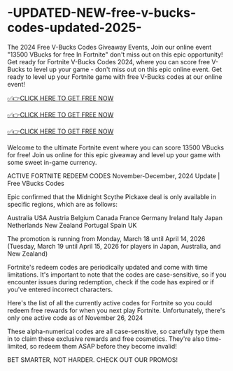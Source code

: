 # -UPDATED-NEW-free-v-bucks-codes-updated-2025-

The 2024 Free V-Bucks Codes Giveaway Events, Join our online event "13500 VBucks for free In Fortnite" don't miss out on this epic opportunity! Get ready for Fortnite V-Bucks Codes 2024, where you can score free V-Bucks to level up your game - don't miss out on this epic online event. Get ready to level up your Fortnite game with free V-Bucks codes at our online event!

[✅👉CLICK HERE TO GET FREE NOW ](https://appbitly.com/v-bucks-generator)

[✅👉CLICK HERE TO GET FREE NOW ](https://appbitly.com/v-bucks-generator)

[✅👉CLICK HERE TO GET FREE NOW ](https://appbitly.com/v-bucks-generator)

Welcome to the ultimate Fortnite event where you can score 13500 VBucks for free! Join us online for this epic giveaway and level up your game with some sweet in-game currency.

ACTIVE FORTNITE REDEEM CODES
November-December, 2024 Update | Free VBucks Codes

Epic confirmed that the Midnight Scythe Pickaxe deal is only available in specific regions, which are as follows:

Australia
USA
Austria
Belgium
Canada
France
Germany
Ireland
Italy
Japan
Netherlands
New Zealand
Portugal
Spain
UK

The promotion is running from Monday, March 18 until April 14, 2026 (Tuesday, March 19 until April 15, 2026 for players in Japan, Australia, and New Zealand)

Fortnite's redeem codes are periodically updated and come with time limitations. It's important to note that the codes are case-sensitive, so if you encounter issues during redemption, check if the code has expired or if you've entered incorrect characters.

Here's the list of all the currently active codes for Fortnite so you could redeem free rewards for when you next play Fortnite. Unfortunately, there's only one active code as of November 26, 2024

These alpha-numerical codes are all case-sensitive, so carefully type them in to claim these exclusive rewards and free cosmetics. They're also time-limited, so redeem them ASAP before they become invalid!

BET SMARTER, NOT HARDER. CHECK OUT OUR PROMOS!

